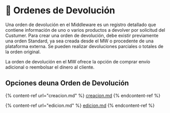 # 📃 Ordenes de Devolución

Una orden de devolución en el Middleware es un registro detallado que contiene información de uno o varios productos a devolver por solicitud del Custumer. Para crear una orden de devolución, debe existir previamente una orden Standard, ya sea creada desde el MW o procedente de una plataforma externa. Se pueden realizar devoluciones parciales o totales de la orden original.

La orden de devolución en el MW ofrece la opción de comprar envío adicional o reembolsar el dinero al cliente.

## Opciones deuna Orden de Devolución

{% content-ref url="creacion.md" %}
[creacion.md](creacion.md)
{% endcontent-ref %}

{% content-ref url="edicion.md" %}
[edicion.md](edicion.md)
{% endcontent-ref %}
